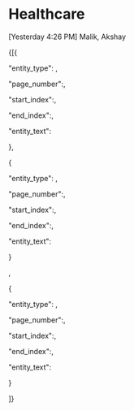 # Healthcare

[Yesterday 4:26 PM] Malik, Akshay

{[{

"entity_type": ,

"page_number":,

"start_index":,

"end_index":,

"entity_text":

 

},

{

"entity_type": ,

"page_number":,

"start_index":,

"end_index":,

"entity_text":

 

}

,

{

"entity_type": ,

"page_number":,

"start_index":,

"end_index":,

"entity_text":

 

}

]}
